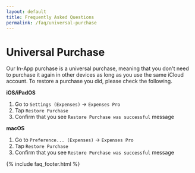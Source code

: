 ```yaml
---
layout: default
title: Frequently Asked Questions
permalink: /faq/universal-purchase
---
```


# Universal Purchase

Our In-App purchase is a universal purchase, meaning that you don't need to purchase it again in other devices as long as you use the same iCloud account. To restore a purchase you did, please check the following.

**iOS/iPadOS**

1. Go to `Settings (Expenses)` → `Expenses Pro`
2. Tap `Restore Purchase`
3. Confirm that you see `Restore Purchase was successful` message

**macOS**

1. Go to `Preference... (Expenses)` → `Expenses Pro`
2. Tap `Restore Purchase`
3. Confirm that you see `Restore Purchase was successful` message

{% include faq_footer.html %}
